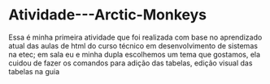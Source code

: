 # Atividade---Arctic-Monkeys
Essa é minha primeira atividade que foi realizada com base no aprendizado atual das aulas de html do curso técnico em desenvolvimento de sistemas na etec;
em sala eu e minha dupla escolhemos um tema que gostamos, ela cuidou de fazer os comandos para adição das tabelas, edição visual das tabelas na guia <style>
eu cuidei da adição das imagens, textos, formulários, e suas respectivas estilizações visuais.
